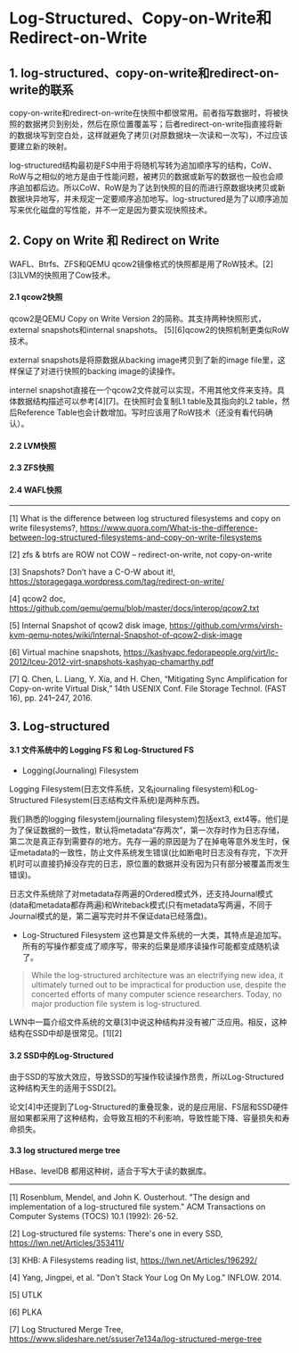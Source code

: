 # Log-Structured、Copy-on-Write和Redirect-on-Write

## 1. log-structured、copy-on-write和redirect-on-write的联系

copy-on-write和redirect-on-write在快照中都很常用。前者指写数据时，将被快照的数据拷贝到别处，然后在原位置覆盖写；后者redirect-on-write指直接将新的数据块写到空白处，这样就避免了拷贝(对原数据块一次读和一次写)，不过应该要建立新的映射。

log-structured结构最初是FS中用于将随机写转为追加顺序写的结构，CoW、RoW与之相似的地方是由于性能问题，被拷贝的数据或新写的数据也一般也会顺序追加都后边。所以CoW、RoW是为了达到快照的目的而进行原数据块拷贝或新数据块异地写，并未规定一定要顺序追加地写。log-structured是为了以顺序追加写来优化磁盘的写性能，并不一定是因为要实现快照技术。


## 2. Copy on Write 和 Redirect on Write

WAFL、Btrfs、ZFS和QEMU qcow2镜像格式的快照都是用了RoW技术。[2][3]LVM的快照用了Cow技术。

#### 2.1 qcow2快照

qcow2是QEMU Copy on Write Version 2的简称。其支持两种快照形式，external snapshots和internal snapshots。 [5][6]qcow2的快照机制更类似RoW技术。

external snapshots是将原数据从backing image拷贝到了新的image file里，这样保证了对进行快照的backing image的读操作。

internel snapshot直接在一个qcow2文件就可以实现，不用其他文件来支持。具体数据结构描述可以参考[4][7]。在快照时会复制L1 table及其指向的L2 table，然后Reference Table也会计数增加。写时应该用了RoW技术（还没有看代码确认）。

#### 2.2 LVM快照

#### 2.3 ZFS快照

#### 2.4 WAFL快照

---

[1] What is the difference between log structured filesystems and copy on write filesystems?, https://www.quora.com/What-is-the-difference-between-log-structured-filesystems-and-copy-on-write-filesystems

[2] zfs & btrfs are ROW not COW – redirect-on-write, not copy-on-write

[3] Snapshots? Don’t have a C-O-W about it!, https://storagegaga.wordpress.com/tag/redirect-on-write/

[4] qcow2 doc, https://github.com/qemu/qemu/blob/master/docs/interop/qcow2.txt

[5] Internal Snapshot of qcow2 disk image, https://github.com/vrms/virsh-kvm-qemu-notes/wiki/Internal-Snapshot-of-qcow2-disk-image

[6] Virtual machine snapshots, https://kashyapc.fedorapeople.org/virt/lc-2012/lceu-2012-virt-snapshots-kashyap-chamarthy.pdf

[7] Q. Chen, L. Liang, Y. Xia, and H. Chen, “Mitigating Sync Amplification for Copy-on-write Virtual Disk,” 14th USENIX Conf. File Storage Technol. (FAST 16), pp. 241–247, 2016.

## 3. Log-structured

#### 3.1 文件系统中的 Logging FS 和 Log-Structured FS

* Logging(Journaling) Filesystem

Logging Filesystem(日志文件系统，又名journaling filesystem)和Log-Structured Filesystem(日志结构文件系统)是两种东西。

我们熟悉的logging filesystem(journaling filesystem)包括ext3, ext4等。他们是为了保证数据的一致性，默认将metadata“存两次”，第一次存时作为日志存储，第二次是真正存到需要存的地方。先存一遍的原因是为了在掉电等意外发生时，保证metadata的一致性，防止文件系统发生错误(比如断电时日志没有存完，下次开机时可以直接扔掉没存完的日志，原位置的数据并没有因为只有部分被覆盖而发生错误)。

日志文件系统除了对metadata存两遍的Ordered模式外，还支持Journal模式(data和metadata都存两遍)和Writeback模式(只有metadata写两遍，不同于Journal模式的是，第二遍写完时并不保证data已经落盘)。

* Log-Structured Filesystem
这也算是文件系统的一大类，其特点是追加写。所有的写操作都变成了顺序写，带来的后果是顺序读操作可能都变成随机读了。
> While the log-structured architecture was an electrifying new idea, it ultimately turned out to be impractical for production use, despite the concerted efforts of many computer science researchers. Today, no major production file system is log-structured. 

LWN中一篇介绍文件系统的文章[3]中说这种结构并没有被广泛应用。相反，这种结构在SSD中却是很常见。[1][2]


#### 3.2 SSD中的Log-Structured

由于SSD的写放大效应，导致SSD的写操作较读操作昂贵，所以Log-Structured这种结构天生的适用于SSD[2]。

论文[4]中还提到了Log-Structured的重叠现象，说的是应用层、FS层和SSD硬件层如果都采用了这种结构，会导致互相的不利影响，导致性能下降、容量损失和寿命损失。


#### 3.3 log structured merge tree

HBase、levelDB 都用这种树，适合于写大于读的数据库。

---

[1] Rosenblum, Mendel, and John K. Ousterhout. "The design and implementation of a log-structured file system." ACM Transactions on Computer Systems (TOCS) 10.1 (1992): 26-52.

[2] Log-structured file systems: There's one in every SSD, https://lwn.net/Articles/353411/

[3] KHB: A Filesystems reading list, https://lwn.net/Articles/196292/

[4] Yang, Jingpei, et al. "Don't Stack Your Log On My Log." INFLOW. 2014.

[5] UTLK

[6] PLKA

[7] Log Structured Merge Tree, https://www.slideshare.net/ssuser7e134a/log-structured-merge-tree
